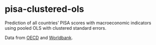 # pisa-clustered-ols
Prediction of all countries’ PISA scores with macroeconomic indicators using pooled OLS with clustered standard errors.

Data from [OECD](https://data.oecd.org/ "OECD Data") and [Worldbank](https://data.worldbank.org/, "Worldbank Data").
